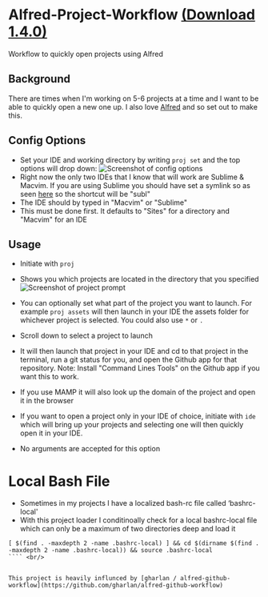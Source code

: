 Alfred-Project-Workflow [(Download 1.4.0)](http://bit.ly/1ehCkiR)
=======================

Workflow to quickly open projects using Alfred

## Background
There are times when I'm working on 5-6 projects at a time and I want to be able to quickly open a 
new one up. I also love [Alfred](http://www.alfredapp.com/) and so set out to make this.

## Config Options
* Set your IDE and working directory by writing ````proj set```` and the top options will drop down:
![Screenshot of config options](http://i.imgur.com/q5D42cY.png)
* Right now the only two IDEs that I know that will work are Sublime & Macvim. If you are using Sublime you should have set a symlink so as seen [here](http://www.sublimetext.com/docs/2/osx_command_line.html) so the shortcut will be "subl"
* The IDE should by typed in "Macvim" or "Sublime"
* This must be done first. It defaults to "Sites" for a directory and "Macvim" for an IDE

## Usage
* Initiate with ````proj````
* Shows you which projects are located in the directory that you specified
![Screenshot of project prompt](http://imgur.com/tqqqrWI.png)
* You can optionally set what part of the project you want to launch. For example ````proj assets```` will then launch in your IDE the assets folder for whichever project is selected. You could also use ````*```` or ````.````
* Scroll down to select a project to launch
* It will then launch that project in your IDE and cd to that project in the terminal, run a git status for you, and open the Github app for that repository. Note: Install "Command Lines Tools" on the Github app if you want this to work.
* If you use MAMP it will also look up the domain of the project and open it in the browser

* If you want to open a project only in your IDE of choice, initiate with ````ide```` which will bring up your projects and selecting one will then quickly open it in your IDE.
* No arguments are accepted for this option

# Local Bash File
* Sometimes in my projects I have a localized bash-rc file called ‘bashrc-local'
* With this project loader I conditinoally check for a local bashrc-local file which can only be a maximum of 
two directories deep and load it <br/>
````    
[ $(find . -maxdepth 2 -name .bashrc-local) ] && cd $(dirname $(find . -maxdepth 2 -name .bashrc-local)) && source .bashrc-local
```` <br/>


This project is heavily influnced by [gharlan / alfred-github-workflow](https://github.com/gharlan/alfred-github-workflow)


